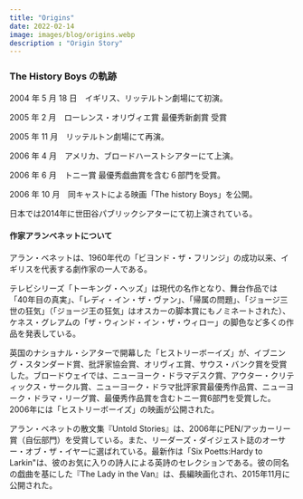 ```yaml
---
title: "Origins"
date: 2022-02-14
image: images/blog/origins.webp
description : "Origin Story"
---
```


### The History Boys の軌跡

2004 年 5 月 18 日　イギリス、リッテルトン劇場にて初演。

2005 年 2 月　ローレンス・オリヴィエ賞 最優秀新劇賞 受賞

2005 年 11 月　リッテルトン劇場にて再演。

2006 年 4 月　アメリカ、ブロードハーストシアターにて上演。

2006 年 6 月　トニー賞 最優秀戯曲賞を含む６部門を受賞。

2006 年 10 月　同キャストによる映画「The history Boys」を公開。

日本では2014年に世田谷パブリックシアターにて初上演されている。

#### 作家アランベネットについて

アラン・ベネットは、1960年代の「ビヨンド・ザ・フリンジ」の成功以来、イギリスを代表する劇作家の一人である。

テレビシリーズ「トーキング・ヘッズ」は現代の名作となり、舞台作品では「40年目の真実」、「レディ・イン・ザ・ヴァン」、「帰属の問題」、「ジョージ三世の狂気」（「ジョージ王の狂気」はオスカーの脚本賞にもノミネートされた）、ケネス・グレアムの「ザ・ウィンド・イン・ザ・ウィロー」の脚色など多くの作品を発表している。

英国のナショナル・シアターで開幕した「ヒストリーボーイズ」が、イブニング・スタンダード賞、批評家協会賞、オリヴィエ賞、サウス・バンク賞を受賞した。ブロードウェイでは、ニューヨーク・ドラマデスク賞、アウター・クリティックス・サークル賞、ニューヨーク・ドラマ批評家賞最優秀作品賞、ニューヨーク・ドラマ・リーグ賞、最優秀作品賞を含むトニー賞6部門を受賞した。2006年には「ヒストリーボーイズ」の映画が公開された。

アラン・ベネットの散文集『Untold Stories』は、2006年にPEN/アッカーリー賞（自伝部門）を受賞している。また、リーダーズ・ダイジェスト誌のオーサー・オブ・ザ・イヤーに選ばれている。最新作は「Six Poetts:Hardy to Larkin"は、彼のお気に入りの詩人による英詩のセレクションである。彼の同名の戯曲を基にした『The Lady in the Van』は、長編映画化され、2015年11月に公開された。
